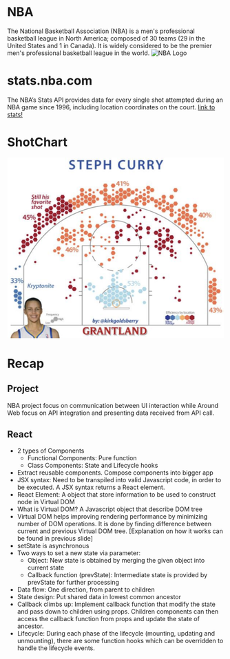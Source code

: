 # NBA
The National Basketball Association (NBA) is a men's professional basketball league in North America; composed of 30 teams (29 in the United States and 1 in Canada). It is widely considered to be the premier men's professional basketball league in the world.
![NBA Logo](https://cdn.mos.cms.futurecdn.net/DFpakzWmfkhQsuU3N6hnd3-650-80.jpg)

# stats.nba.com
The NBA’s Stats API provides data for every single shot attempted during an NBA game since 1996, including location coordinates on the court. [link to stats!](http://stats.nba.com)

# ShotChart
![Image of shotchart](https://github.com/alex0527/NBA_WEB/blob/master/shortchart.png)

# Recap
## Project
NBA project focus on communication between UI interaction while Around Web focus on API integration and presenting data received from API call.
## React
- 2 types of Components
  - Functional Components: Pure function
  - Class Components: State and Lifecycle hooks
- Extract reusable components. Compose components into bigger app
- JSX syntax: Need to be transpiled into valid Javascript code, in order to be executed. A JSX syntax returns a React element.
- React Element: A object that store information to be used to construct node in Virtual DOM
- What is Virtual DOM? A Javascript object that describe DOM tree
- Virtual DOM helps improving rendering performance by minimizing number of DOM operations. It is done by finding difference between current and previous Virtual DOM tree. [Explanation on how it works can be found in previous slide]
- setState is asynchronous
- Two ways to set a new state via parameter:
  - Object: New state is obtained by merging the given object into current state
  - Callback function (prevState): Intermediate state is provided by prevState for further processing
- Data flow: One direction, from parent to children
- State design: Put shared data in lowest common ancestor
- Callback climbs up: Implement callback function that modify the state and pass down to children using props. Children components can then access the callback function from props and update the state of ancestor.
- Lifecycle: During each phase of the lifecycle (mounting, updating and unmounting), there are some function hooks which can be overridden to handle the lifecycle events.
